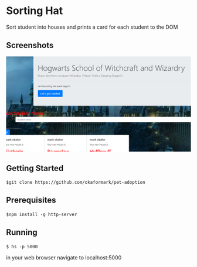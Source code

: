 # Sorting Hat
Sort student into houses and prints a card for each student to the DOM

## Screenshots
![alt text](https://raw.githubusercontent.com/okaformark/sorting-hat2/master/images/Capture.PNG)
## Getting Started

 ```
 $git clone https://github.com/okaformark/pet-adoption
 ```


## Prerequisites
```
$npm install -g http-server

```
## Running
```
$ hs -p 5000
```
in your web browser navigate to localhost:5000